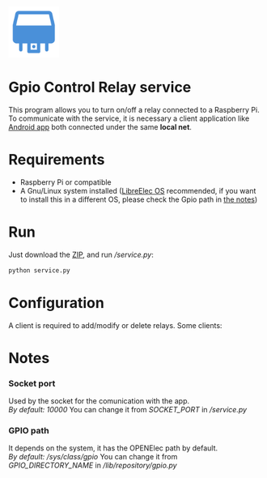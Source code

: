 <img alt="RKAS" title="Gpio Control Relay service" src="resources/images/icon.png" width="100" height="100">

# Gpio Control Relay service

This program allows you to turn on/off a relay connected to a Raspberry Pi.
To communicate with the service, it is necessary a client application like 
[Android app](https://github.com/nearlg/kodi-relay-remote)
both connected under the same **local net**.

Requirements
==============
- Raspberry Pi or compatible
- A Gnu/Linux system installed ([LibreElec OS](https://libreelec.tv/)
 recommended, if you want to install this in a 
different OS, please check the Gpio path in [the notes](###gpio-path))

Run
==============

Just download the [ZIP](https://github.com/nearlg/script.service.relay/archive/master.zip), 
and run _/service.py_:

```bash
python service.py
```

Configuration
==============
A client is required to add/modify or delete relays.
Some clients:

Notes
==============
### Socket port
Used by the socket for the comunication with the app.</br>
*By default: 10000*
You can change it from _SOCKET_PORT_ in _/service.py_
### GPIO path
It depends on the system, it has the OPENElec path by default.</br>
*By default: /sys/class/gpio*
You can change it from _GPIO_DIRECTORY_NAME_ in _/lib/repository/gpio.py_